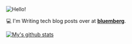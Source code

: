 <img src="https://raw.githubusercontent.com/nitchell/nitchell/master/header.png" alt="Hello!">

💻  I'm Writing tech blog posts over at **[bluemberg](https://bluemberg.netlify.app/)**.

[![My's github stats](https://github-readme-stats.vercel.app/api?username=nitchell&count_private=true&show_icons=true&theme=dracula)](https://github.com/nitchell/github-readme-stats)

